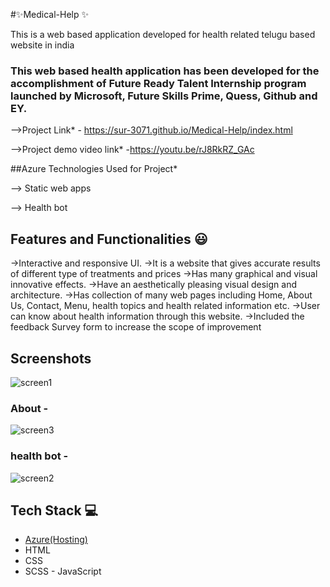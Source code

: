 #✨Medical-Help ✨

This is a web based application developed for health related telugu based website in india

### This web based health application has been developed for the accomplishment of Future Ready Talent Internship program launched by Microsoft, Future Skills Prime, Quess, Github and EY.


-->Project Link* - https://sur-3071.github.io/Medical-Help/index.html

-->Project demo video link* -https://youtu.be/rJ8RkRZ_GAc

##Azure Technologies Used for Project*

   --> Static web apps

   -->   Health bot

## Features and Functionalities 😃

->Interactive and responsive UI.
->It is a website that gives accurate results of different type of treatments and prices 
->Has many graphical and visual innovative effects.
->Have an aesthetically pleasing visual design and architecture.
->Has collection of many web pages including Home, About Us, Contact, Menu, health topics and health related information etc.
->User can know about health information through this website.
->Included the feedback Survey form to increase the scope of improvement 

## Screenshots

![screen1](https://github.com/Sur-3071/Medical-Help/assets/104709090/62d7ce01-f63b-4520-9d20-3ff0956d9411)

   

### About -

![screen3](https://github.com/Sur-3071/Medical-Help/assets/104709090/bf10ec2f-d188-47f6-a1d3-3155bf2d4540)



### health bot -

![screen2](https://github.com/Sur-3071/Medical-Help/assets/104709090/6e30a554-c8ee-4102-8ed2-e5609f0e277d)

## Tech Stack 💻

- [Azure(Hosting)](https://portal.azure.com/#home)
- HTML
- CSS
- SCSS
- JavaScript
